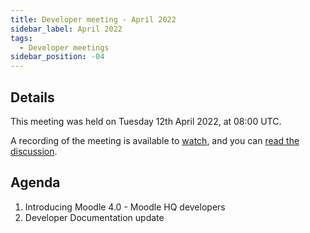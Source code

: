 ```yaml
---
title: Developer meeting - April 2022
sidebar_label: April 2022
tags:
  - Developer meetings
sidebar_position: -04
---
```


## Details

This meeting was held on Tuesday 12th April 2022, at 08:00 UTC.

A recording of the meeting is available to
[watch](https://moodle.org/mod/bigbluebuttonbn/view.php?id=8596), and you can
[read the discussion](https://moodle.org/mod/forum/discuss.php?d=432769).

## Agenda

1. Introducing Moodle 4.0 - Moodle HQ developers
1. Developer Documentation update
